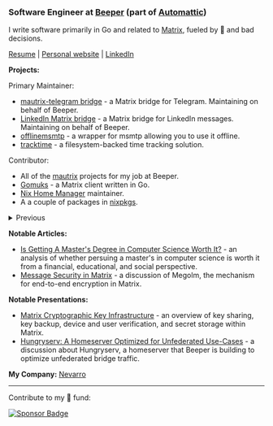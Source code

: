 ### Software Engineer at [Beeper](https://beeper.com) (part of [Automattic](https://automattic.com/))

I write software primarily in Go and related to [Matrix](https://matrix.org), fueled by 🍣 and bad decisions.

[Resume](https://sumnerevans.com/portfolio/resume.pdf) | [Personal website](https://sumnerevans.com?src=gh) | [LinkedIn](https://www.linkedin.com/in/sumnerevans)

**Projects:**

Primary Maintainer:
* [mautrix-telegram bridge](https://github.com/beeper/linkedin) - a Matrix bridge for Telegram. Maintaining on behalf of Beeper.
* [LinkedIn Matrix bridge](https://github.com/beeper/linkedin) - a Matrix bridge for LinkedIn messages. Maintaining on behalf of Beeper.
* [offlinemsmtp](https://github.com/sumnerevans/offlinemsmtp) - a wrapper for msmtp allowing you to use it offline.
* [tracktime](https://github.com/sumnerevans/tracktime) - a filesystem-backed time tracking solution.

Contributor:
* All of the [mautrix](https://github.com/mautrix) projects for my job at Beeper.
* [Gomuks](https://github.com/tulir/gomuks) - a Matrix client written in Go.
* [Nix Home Manager](https://github.com/nix-community/home-manager) maintainer.
* A a couple of packages in [nixpkgs](https://github.com/NixOS/nixpkgs).

<details>
<summary>Previous</summary>

* [Sublime Music](https://github.com/sublime-music/sublime-music) - a native Gonic/Subsonic/Airsonic/\*sonic client for Linux. Built using Python and GTK+.

</details>

**Notable Articles:**

* [Is Getting A Master's Degree in Computer Science Worth It?](https://sumnerevans.com/posts/school/is-getting-a-masters-in-cs-worth-it?src=ghreadme) - an analysis of whether persuing a master's in computer science is worth it from a financial, educational, and social perspective.
* [Message Security in Matrix](https://sumnerevans.com/posts/matrix/megolm?src=ghreadme) - a discussion of Megolm, the mechanism for end-to-end encryption in Matrix.

**Notable Presentations:**

* [Matrix Cryptographic Key Infrastructure](https://sumnerevans.com/posts/matrix/cryptographic-key-infrastructure?src=ghreadme) - an overview of key sharing, key backup, device and user verification, and secret storage within Matrix.
* [Hungryserv: A Homeserver Optimized for Unfederated Use-Cases](https://sumnerevans.com/portfolio/#presentation-hungryserv) - a discussion about Hungryserv, a homeserver that Beeper is building to optimize unfederated bridge traffic.

**My Company:** [Nevarro](https://nevarro.space)

---

Contribute to my 🍣 fund:

[![Sponsor Badge](https://img.shields.io/github/sponsors/sumnerevans?logo=github)](https://github.com/sponsors/sumnerevans)
